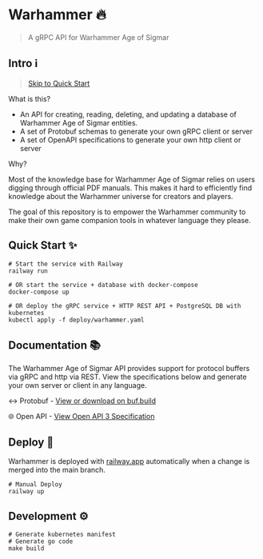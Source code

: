 # Warhammer 🔥

> A gRPC API for Warhammer Age of Sigmar

## Intro ℹ️

> [Skip to Quick Start](#Quick-Start)

What is this?

- An API for creating, reading, deleting, and updating a database of Warhammer Age of Sigmar entities.
- A set of Protobuf schemas to generate your own gRPC client or server
- A set of OpenAPI specifications to generate your own http client or server

Why?

Most of the knowledge base for Warhammer Age of Sigmar relies on users digging through official PDF manuals. This makes it hard to efficiently find knowledge about the Warhammer universe for creators and players.

The goal of this repository is to empower the Warhammer community to make their own game companion tools in whatever language they please.

## Quick Start ✨

```shell
# Start the service with Railway
railway run

# OR start the service + database with docker-compose
docker-compose up

# OR deploy the gRPC service + HTTP REST API + PostgreSQL DB with kubernetes
kubectl apply -f deploy/warhammer.yaml
```

## Documentation 📚

The Warhammer Age of Sigmar API provides support for protocol buffers via gRPC and http via REST. View the specifications below and generate your own server or client in any language.

↔️ Protobuf - [View or download on buf.build](https://buf.build/brittonhayes/warhammer/docs)

🌐 Open API - [View Open API 3 Specification](./proto/gen/openapi/warhammer/)


## Deploy 🚀

Warhammer is deployed with [railway.app](https://railway.app) automatically when a change is merged into the main branch.

```shell
# Manual Deploy
railway up
```

## Development ⚙️

```shell
# Generate kubernetes manifest
# Generate go code
make build
```